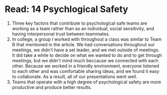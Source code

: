 # Read: 14 Psychlogical Safety

1. Three key factors that contribute to psychological safe teams are working as a team rather than as an individual, social sensitivity, and having interpersonal trust between teammates.
2. In college, a group I worked with throughout a class was similar to Team B that mentioned in the article. We had conversations throughout our meetings, we didn't have a set leader, and we met outside of meetings. It did take a while to decide on what we wanted to do and to get through meetings, but we didn't mind much beccause we connected with each other. Because we worked in a friendly environment, everyone listened to each other and was comfortable sharing ideas, and we found it easy to collaborate. As a result, all of our presentations went well.
3. Teams that operate with a high degree of psychological safety are more productive and produce better results.
